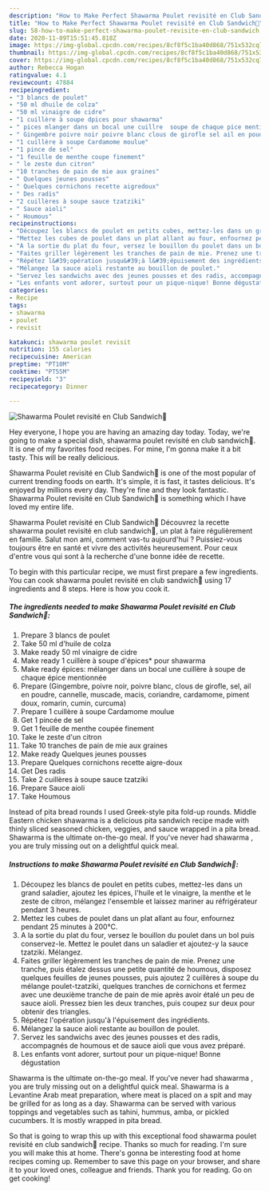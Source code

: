 ```yaml
---
description: "How to Make Perfect Shawarma Poulet revisité en Club Sandwich🥪"
title: "How to Make Perfect Shawarma Poulet revisité en Club Sandwich🥪"
slug: 58-how-to-make-perfect-shawarma-poulet-revisite-en-club-sandwich
date: 2020-11-09T15:51:45.818Z
image: https://img-global.cpcdn.com/recipes/8cf8f5c1ba40d868/751x532cq70/shawarma-poulet-revisite-en-club-sandwich🥪-photo-principale-de-la-recette.jpg
thumbnail: https://img-global.cpcdn.com/recipes/8cf8f5c1ba40d868/751x532cq70/shawarma-poulet-revisite-en-club-sandwich🥪-photo-principale-de-la-recette.jpg
cover: https://img-global.cpcdn.com/recipes/8cf8f5c1ba40d868/751x532cq70/shawarma-poulet-revisite-en-club-sandwich🥪-photo-principale-de-la-recette.jpg
author: Rebecca Hogan
ratingvalue: 4.1
reviewcount: 47884
recipeingredient:
- "3 blancs de poulet"
- "50 ml dhuile de colza"
- "50 ml vinaigre de cidre"
- "1 cuillère à soupe dpices pour shawarma"
- " pices mlanger dans un bocal une cuillre  soupe de chaque pice mentionne"
- " Gingembre poivre noir poivre blanc clous de girofle sel ail en poudre cannelle muscade macis coriandre cardamome piment doux romarin cumin curcuma"
- "1 cuillère à soupe Cardamome moulue"
- "1 pince de sel"
- "1 feuille de menthe coupe finement"
- " le zeste dun citron"
- "10 tranches de pain de mie aux graines"
- " Quelques jeunes pousses"
- " Quelques cornichons recette aigredoux"
- " Des radis"
- "2 cuillères à soupe sauce tzatziki"
- " Sauce aioli"
- " Houmous"
recipeinstructions:
- "Découpez les blancs de poulet en petits cubes, mettez-les dans un grand saladier, ajoutez les épices, l&#39;huile et le vinaigre, la menthe et le zeste de citron, mélangez l&#39;ensemble et laissez mariner au réfrigérateur pendant 3 heures."
- "Mettez les cubes de poulet dans un plat allant au four, enfournez pendant 25 minutes à 200°C."
- "A la sortie du plat du four, versez le bouillon du poulet dans un bol puis conservez-le. Mettez le poulet dans un saladier et ajoutez-y la sauce tzatziki. Mélangez."
- "Faites griller légèrement les tranches de pain de mie. Prenez une tranche, puis étalez dessus une petite quantité de houmous, disposez quelques feuilles de jeunes pousses, puis ajoutez 2 cuillères à soupe du mélange poulet-tzatziki, quelques tranches de cornichons et fermez avec une deuxième tranche de pain de mie après avoir étalé un peu de sauce aioli. Pressez bien les deux tranches, puis coupez sur deux pour obtenir des triangles."
- "Répétez l&#39;opération jusqu&#39;à l&#39;épuisement des ingrédients."
- "Mélangez la sauce aioli restante au bouillon de poulet."
- "Servez les sandwichs avec des jeunes pousses et des radis, accompagnés de houmous et de sauce aioli que vous avez préparé."
- "Les enfants vont adorer, surtout pour un pique-nique! Bonne dégustation"
categories:
- Recipe
tags:
- shawarma
- poulet
- revisit

katakunci: shawarma poulet revisit 
nutrition: 155 calories
recipecuisine: American
preptime: "PT10M"
cooktime: "PT55M"
recipeyield: "3"
recipecategory: Dinner

---
```



![Shawarma Poulet revisité en Club Sandwich🥪](https://img-global.cpcdn.com/recipes/8cf8f5c1ba40d868/751x532cq70/shawarma-poulet-revisite-en-club-sandwich🥪-photo-principale-de-la-recette.jpg)

Hey everyone, I hope you are having an amazing day today. Today, we're going to make a special dish, shawarma poulet revisité en club sandwich🥪. It is one of my favorites food recipes. For mine, I'm gonna make it a bit tasty. This will be really delicious.

Shawarma Poulet revisité en Club Sandwich🥪 is one of the most popular of current trending foods on earth. It's simple, it is fast, it tastes delicious. It's enjoyed by millions every day. They're fine and they look fantastic. Shawarma Poulet revisité en Club Sandwich🥪 is something which I have loved my entire life.

Shawarma Poulet revisité en Club Sandwich🥪 Découvrez la recette shawarma poulet revisité en club sandwich🥪, un plat à faire régulièrement en famille. Salut mon ami, comment vas-tu aujourd&#39;hui ? Puissiez-vous toujours être en santé et vivre des activités heureusement. Pour ceux d&#39;entre vous qui sont à la recherche d&#39;une bonne idée de recette.


To begin with this particular recipe, we must first prepare a few ingredients. You can cook shawarma poulet revisité en club sandwich🥪 using 17 ingredients and 8 steps. Here is how you cook it.

<!--inarticleads1-->

##### The ingredients needed to make Shawarma Poulet revisité en Club Sandwich🥪:

1. Prepare 3 blancs de poulet
1. Take 50 ml d&#39;huile de colza
1. Make ready 50 ml vinaigre de cidre
1. Make ready 1 cuillère à soupe d&#39;épices* pour shawarma
1. Make ready  épices: mélanger dans un bocal une cuillère à soupe de chaque épice mentionnée
1. Prepare  (Gingembre, poivre noir, poivre blanc, clous de girofle, sel, ail en poudre, cannelle, muscade, macis, coriandre, cardamome, piment doux, romarin, cumin, curcuma)
1. Prepare 1 cuillère à soupe Cardamome moulue
1. Get 1 pincée de sel
1. Get 1 feuille de menthe coupée finement
1. Take  le zeste d&#39;un citron
1. Take 10 tranches de pain de mie aux graines
1. Make ready  Quelques jeunes pousses
1. Prepare  Quelques cornichons recette aigre-doux
1. Get  Des radis
1. Take 2 cuillères à soupe sauce tzatziki
1. Prepare  Sauce aioli
1. Take  Houmous


Instead of pita bread rounds I used Greek-style pita fold-up rounds. Middle Eastern chicken shawarma is a delicious pita sandwich recipe made with thinly sliced seasoned chicken, veggies, and sauce wrapped in a pita bread. Shawarma is the ultimate on-the-go meal. If you&#39;ve never had shawarma , you are truly missing out on a delightful quick meal. 

<!--inarticleads2-->

##### Instructions to make Shawarma Poulet revisité en Club Sandwich🥪:

1. Découpez les blancs de poulet en petits cubes, mettez-les dans un grand saladier, ajoutez les épices, l&#39;huile et le vinaigre, la menthe et le zeste de citron, mélangez l&#39;ensemble et laissez mariner au réfrigérateur pendant 3 heures.
1. Mettez les cubes de poulet dans un plat allant au four, enfournez pendant 25 minutes à 200°C.
1. A la sortie du plat du four, versez le bouillon du poulet dans un bol puis conservez-le. Mettez le poulet dans un saladier et ajoutez-y la sauce tzatziki. Mélangez.
1. Faites griller légèrement les tranches de pain de mie. Prenez une tranche, puis étalez dessus une petite quantité de houmous, disposez quelques feuilles de jeunes pousses, puis ajoutez 2 cuillères à soupe du mélange poulet-tzatziki, quelques tranches de cornichons et fermez avec une deuxième tranche de pain de mie après avoir étalé un peu de sauce aioli. Pressez bien les deux tranches, puis coupez sur deux pour obtenir des triangles.
1. Répétez l&#39;opération jusqu&#39;à l&#39;épuisement des ingrédients.
1. Mélangez la sauce aioli restante au bouillon de poulet.
1. Servez les sandwichs avec des jeunes pousses et des radis, accompagnés de houmous et de sauce aioli que vous avez préparé.
1. Les enfants vont adorer, surtout pour un pique-nique! Bonne dégustation


Shawarma is the ultimate on-the-go meal. If you&#39;ve never had shawarma , you are truly missing out on a delightful quick meal. Shawarma is a Levantine Arab meat preparation, where meat is placed on a spit and may be grilled for as long as a day. Shawarma can be served with various toppings and vegetables such as tahini, hummus, amba, or pickled cucumbers. It is mostly wrapped in pita bread. 

So that is going to wrap this up with this exceptional food shawarma poulet revisité en club sandwich🥪 recipe. Thanks so much for reading. I'm sure you will make this at home. There's gonna be interesting food at home recipes coming up. Remember to save this page on your browser, and share it to your loved ones, colleague and friends. Thank you for reading. Go on get cooking!
